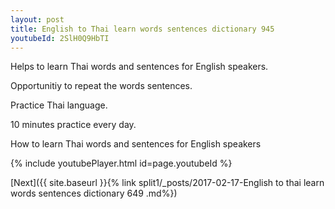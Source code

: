```yaml
---
layout: post
title: English to Thai learn words sentences dictionary 945 
youtubeId: 2SlH0Q9HbTI
---
```

 
 
Helps to learn Thai words and sentences for English speakers.

Opportunitiy to repeat the words sentences. 

Practice Thai language. 
 
10 minutes practice every day. 
 
How to learn Thai words and sentences for English speakers 
 
{% include youtubePlayer.html id=page.youtubeId %}
 
 
[Next]({{ site.baseurl }}{% link  split1/_posts/2017-02-17-English to thai learn words sentences dictionary 649 .md%})
 
